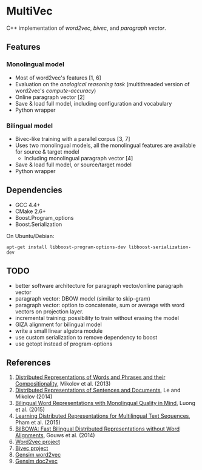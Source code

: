 # MultiVec
C++ implementation of *word2vec*, *bivec*, and *paragraph vector*.

## Features

### Monolingual model
* Most of word2vec's features [1, 6]
* Evaluation on the *analogical reasoning task* (multithreaded version of word2vec's *compute-accuracy*)
* Online paragraph vector [2]
* Save & load full model, including configuration and vocabulary
* Python wrapper

### Bilingual model
* Bivec-like training with a parallel corpus [3, 7]
* Uses two monolingual models, all the monolingual features are available
    for source & target model
    * Including monolingual paragraph vector [4]
* Save & load full model, or source/target model
* Python wrapper

## Dependencies
* GCC 4.4+
* CMake 2.6+
* Boost.Program_options
* Boost.Serialization

On Ubuntu/Debian:

    apt-get install libboost-program-options-dev libboost-serialization-dev

## TODO
* better software architecture for paragraph vector/online paragraph vector
* paragraph vector: DBOW model (similar to skip-gram)
* paragraph vector: option to concatenate, sum or average with word vectors on projection layer.
* incremental training: possibility to train without erasing the model
* GIZA alignment for bilingual model
* write a small linear algebra module
* use custom serialization to remove dependency to boost
* use getopt instead of program-options

## References
1. [Distributed Representations of Words and Phrases and their Compositionality](http://arxiv.org/abs/1310.4546), Mikolov et al. (2013)
2. [Distributed Representations of Sentences and Documents](http://arxiv.org/abs/1405.4053), Le and Mikolov (2014)
3. [Bilingual Word Representations with Monolingual Quality in Mind](http://stanford.edu/~lmthang/bivec/), Luong et al. (2015)
4. [Learning Distributed Representations for Multilingual Text Sequences](http://www.aclweb.org/anthology/W15-1512), Pham et al. (2015)
5. [BilBOWA: Fast Bilingual Distributed Representations without Word Alignments](http://arxiv.org/abs/1410.2455), Gouws et al. (2014)
6. [Word2vec project](https://code.google.com/p/word2vec/)
7. [Bivec project](http://stanford.edu/~lmthang/bivec/)
8. [Gensim word2vec](https://radimrehurek.com/gensim/models/word2vec.html)
9. [Gensim doc2vec](https://radimrehurek.com/gensim/models/doc2vec.html)
